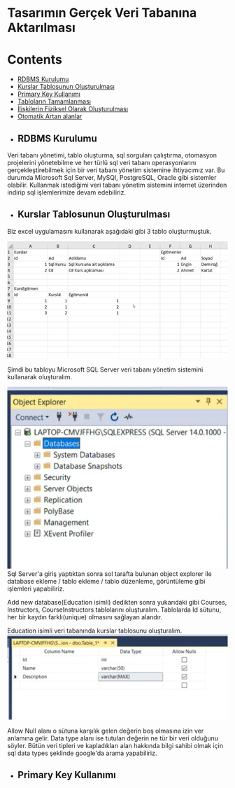 # Tasarımın Gerçek Veri Tabanına Aktarılması

# Contents
* [RDBMS Kurulumu](#rdbms-kurulumu)
* [Kurslar Tablosunun Oluşturulması](#kurslar-tablosu)
* [Primary Key Kullanımı](#primary-key)
* [Tabloların Tamamlanması](#tabloların-tamamlanmasi)
* [İlişkilerin Fiziksel Olarak Oluşturulması](#fiziksel-ilişkiler)
* [Otomatik Artan alanlar](#otomatik-artan-alanlar)


- ## RDBMS Kurulumu <a name="rdbms-kurulumu"></a>
Veri tabanı yönetimi, tablo oluşturma, sql sorguları çalıştırma, otomasyon projelerini yönetebilme ve her türlü sql veri tabanı operasyonlarını gerçekleştirebilmek için bir veri tabanı yönetim sistemine ihtiyacımız var. Bu durumda Microsoft Sql Server, MySQl, PostgreSQL, Oracle gibi sistemler olabilir. Kullanmak istediğimi veri tabanı yönetim sistemini internet üzerinden indirip sql işlemlerimize devam edebiliriz.


- ## Kurslar Tablosunun Oluşturulması  <a name="kurslar-tablosu"></a>

Biz excel uygulamasını kullanarak aşağıdaki gibi 3 tablo oluşturmuştuk.

![pic](../images/166.excel-tablo.jpeg)

Şimdi bu tabloyu Microsoft SQL Server veri tabanı yönetim sistemini kullanarak oluşturalım. 


![pic](../images/166.object-explorer.jpeg)
Sql Server'a giriş yaptıktan sonra sol tarafta bulunan object explorer ile database ekleme / tablo ekleme / tablo düzenleme, görüntüleme gibi işlemleri yapabiliriz.

Add new database(Education isimli) dedikten sonra yukarıdaki gibi Courses, Instructors, CourseInstructors tablolarını oluşturalım. Tablolarda Id sütunu, her bir kaydın farklı(unique) olmasını sağlayan alandır. 


Education isimli veri tabanında kurslar tablosunu oluşturalım.
![pic](../images/166.kurslar.jpeg)

Allow Null alanı o sütuna karşılık gelen değerin boş olmasına izin ver anlamına gelir. Data type alanı ise tutulan değerin ne tür bir veri olduğunu söyler. Bütün veri tipleri ve kapladıkları alan hakkında bilgi sahibi olmak için sql data types şeklinde google'da arama yapabiliriz.


- ## Primary Key Kullanımı  <a name="primary-key"></a>
